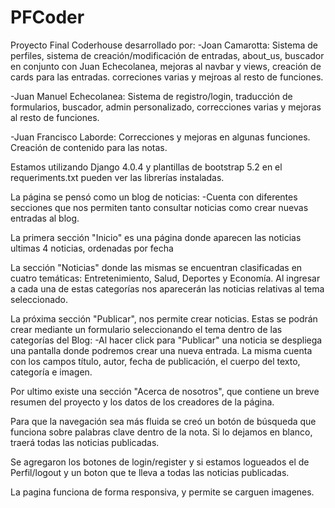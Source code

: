 # PFCoder
Proyecto Final Coderhouse desarrollado por:
-Joan Camarotta: Sistema de perfiles, sistema de creación/modificación de entradas, about_us, buscador en conjunto con Juan Echecolanea, mejoras al navbar y views, creación de cards para las entradas. correciones varias y mejroas al resto de funciones.

-Juan Manuel Echecolanea: Sistema de registro/login, traducción de formularios, buscador, admin personalizado, correcciones varias y mejoras al resto de funciones.

-Juan Francisco Laborde: Correcciones y mejoras en algunas funciones. Creación de contenido para las notas.

Estamos utilizando Django 4.0.4 y plantillas de bootstrap 5.2 en el requeriments.txt pueden ver las librerías instaladas.

La página se pensó como un blog de noticias: 
-Cuenta con diferentes secciones que nos permiten tanto consultar noticias como crear nuevas entradas al blog.

La primera sección "Inicio" es una página donde aparecen las noticias ultimas 4 noticias, ordenadas por fecha

La sección "Noticias" donde las mismas se encuentran clasificadas en cuatro temáticas: Entretenimiento, Salud, Deportes y Economía. Al ingresar a cada una de estas categorías nos aparecerán las noticias relativas al tema seleccionado. 

La próxima sección "Publicar", nos permite crear noticias. Estas se podrán crear mediante un formulario seleccionando el tema dentro de las categorías del Blog:
-Al hacer click para "Publicar" una noticia se despliega una pantalla donde podremos crear una nueva entrada. La misma cuenta con los campos título, autor, fecha de publicación, el cuerpo del texto, categoría e imagen.

Por ultimo existe una sección "Acerca de nosotros", que contiene un breve resumen del proyecto y los datos de los creadores de la página.

Para que la navegación sea más fluida se creó un botón de búsqueda que funciona sobre palabras clave dentro de la nota. Si lo dejamos en blanco, traerá todas las noticias publicadas.

Se agregaron los botones de login/register y si estamos logueados el de Perfil/logout y un boton que te lleva a todas las noticias publicadas.

La pagina funciona de forma responsiva, y permite se carguen imagenes.